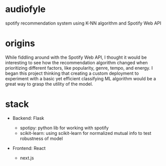 # audiofyle
spotify recommendation system using K-NN algorithm and Spotify Web API

# origins
While fiddling around with the Spotify Web API, I thought it would be interesting to see how the recommendation algorithm changed when prioritizing different factors, like popularity, genre, tempo, and energy. I began this project thinking that creating a custom deployment to experiment with a basic yet efficient classifying ML algorithm would be a great way to grasp the utility of the model. 

# stack
- Backend: Flask
  -  spotipy: python lib for working with spotify 
  -  scikit-learn: using scikit-learn for normalized mutual info to test robustness of model
      
- Frontend: React
  - next.js 
 
